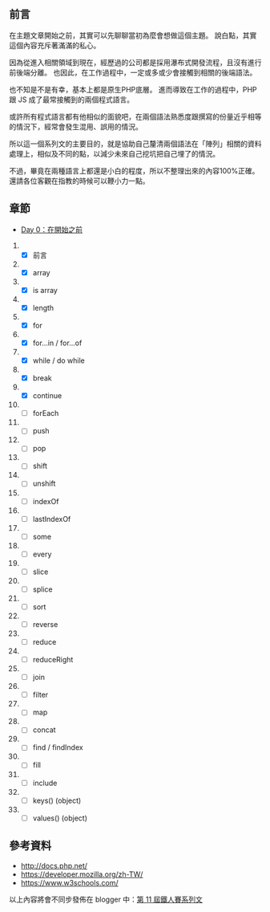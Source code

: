 ## 前言

在主題文章開始之前，其實可以先聊聊當初為麼會想做這個主題。
說白點，其實這個內容充斥著滿滿的私心。

因為從進入相關領域到現在，經歷過的公司都是採用瀑布式開發流程，且沒有進行前後端分離。
也因此，在工作過程中，一定或多或少會接觸到相關的後端語法。

也不知是不是有幸，基本上都是原生PHP底層。
進而導致在工作的過程中，PHP 跟 JS 成了最常接觸到的兩個程式語言。

或許所有程式語言都有他相似的面貌吧，在兩個語法熟悉度跟撰寫的份量近乎相等的情況下，經常會發生混用、誤用的情況。

所以這一個系列文的主要目的，就是協助自己釐清兩個語法在「陣列」相關的資料處理上，相似及不同的點，以減少未來自己挖坑把自己埋了的情況。

不過，畢竟在兩種語言上都還是小白的程度，所以不整理出來的內容100%正確。還請各位客觀在指教的時候可以鞭小力一點。

## 章節

* [Day 0：在開始之前](https://blog.hinahina.tw/2019/09/11-day-0.html)
<!-- * Day 1：關於那個array
* Day 2：是時候驗明正身
* Day 3：現在是算術時間
* Day 4：前言
* Day 5：前言
* Day 6：前言
* Day 7：前言
* Day 8：前言
* Day 9：前言
* Day 10：前言
* Day 11：前言
* Day 12：前言
* Day 13：前言
* Day 14：前言
* Day 15：前言
* Day 16：前言
* Day 17：前言
* Day 18：前言
* Day 19：前言
* Day 20：前言
* Day 21：前言
* Day 22：前言
* Day 23：前言
* Day 24：前言
* Day 25：前言
* Day 26：前言
* Day 27：前言
* Day 28：前言
* Day 29：前言
* Day 30：前言 -->

1. - [x] 前言
1. - [x] array
1. - [x] is array
1. - [x] length
1. - [x] for
1. - [X] for...in / for...of
1. - [x] while / do while
1. - [x] break
2. - [x] continue
3. - [ ] forEach
4. - [ ] push
5. - [ ] pop
6. - [ ] shift
7. - [ ] unshift
8. - [ ] indexOf
9. - [ ] lastIndexOf
10. - [ ] some
11. - [ ] every
12. - [ ] slice
13. - [ ] splice
14. - [ ] sort
15. - [ ] reverse
16. - [ ] reduce
17. - [ ] reduceRight
18. - [ ] join
19. - [ ] filter
20. - [ ] map
21. - [ ] concat
22. - [ ] find / findIndex
23. - [ ] fill
24. - [ ] include
25. - [ ] keys() (object)
26. - [ ] values() (object)

## 參考資料

+ http://docs.php.net/
+ https://developer.mozilla.org/zh-TW/
+ https://www.w3schools.com/

以上內容將會不同步發佈在 blogger 中：[第 11 屆鐵人賽系列文](https://blog.hinahina.tw/search/label/2020%20%E9%90%B5%E4%BA%BA%E8%B3%BD)